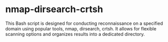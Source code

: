 # nmap-dirsearch-crtsh

This Bash script is designed for conducting reconnaissance on a specified domain using popular tools, nmap, dirsearch, crtsh. It allows for flexible scanning options and organizes results into a dedicated directory.

